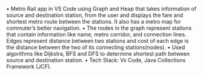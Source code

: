 • Metro Rail app in VS Code using Graph and Heap that takes information of source and destination station, from the user and displays the fare and shortest metro route between the stations. It also has a metro map for commuter’s better navigation.
• The nodes in the graph represent stations that contain information like name, metro corridor, and connection lines. Edges represent distance between two stations and cost of each edge is the distance between the two of its connecting stations(nodes).
• Used algorithms like Dijkstra, BFS and DFS to determine shortest path between source and destination station.
• Tech Stack: Vs Code, Java Collections Framework (JCF).

